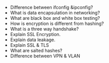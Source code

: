 - Difference between ifconfig &ipconfig?
- What is data encapsulation in networking?
- What are black box and white box testing?
- How is encryption is different from hashing?
- What is a three way handshake?
- Explain SSL Encryption.
- Explain data leakage.
- Explain SSL & TLS
- What are salted hashes?
- Difference between VPN & VLAN
